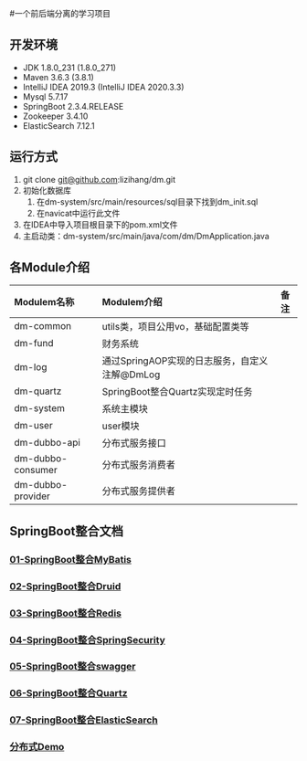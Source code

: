 #一个前后端分离的学习项目

## 开发环境

- JDK 1.8.0_231 (1.8.0_271)   
- Maven 3.6.3 (3.8.1)   
- IntelliJ IDEA 2019.3 (IntelliJ IDEA 2020.3.3)
- Mysql 5.7.17
- SpringBoot 2.3.4.RELEASE
- Zookeeper 3.4.10
- ElasticSearch 7.12.1

## 运行方式

1. git clone git@github.com:lizihang/dm.git
2. 初始化数据库
   1. 在dm-system/src/main/resources/sql目录下找到dm_init.sql
   2. 在navicat中运行此文件
3. 在IDEA中导入项目根目录下的pom.xml文件
4. 主启动类：dm-system/src/main/java/com/dm/DmApplication.java

## 各Module介绍
|Modulem名称          |Modulem介绍|备注|  
|:-------------------|:--------- |---| 
|dm-common           |utils类，项目公用vo，基础配置类等    | |
|dm-fund             |财务系统                          | |
|dm-log              |通过SpringAOP实现的日志服务，自定义注解@DmLog        | |
|dm-quartz           |SpringBoot整合Quartz实现定时任务   | |
|dm-system           |系统主模块                        | |
|dm-user             |user模块                         | |
|dm-dubbo-api        |分布式服务接口                     | |
|dm-dubbo-consumer   |分布式服务消费者                   | |
|dm-dubbo-provider   |分布式服务提供者                   | |


## SpringBoot整合文档

### [01-SpringBoot整合MyBatis](/document/01-SpringBoot整合MyBatis.md)

### [02-SpringBoot整合Druid](/document/02-SpringBoot整合Druid.md)

### [03-SpringBoot整合Redis](/document/03-SpringBoot整合Redis.md)

### [04-SpringBoot整合SpringSecurity](/document/04-SpringBoot整合SpringSecurity.md)

### [05-SpringBoot整合swagger](/document/05-SpringBoot整合swagger.md)

### [06-SpringBoot整合Quartz](/document/06-SpringBoot整合Quartz.md)

### [07-SpringBoot整合ElasticSearch](/document/07-SpringBoot整合ElasticSearch.md)   

### [分布式Demo](/document/分布式Demo.md)